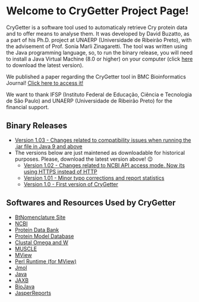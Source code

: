 # Welcome to CryGetter Project Page!

CryGetter is a software tool used to automaticaly retrieve Cry protein data and to offer means to analyse them. It was developed by David Buzatto, as a part of his Ph.D. project at UNAERP (Universidade de Ribeirão Preto), with the advisement of Prof. Sonia Marli Zinagaretti. The tool was written using the Java programming language, so, to run the binary release, you will need to install a Java Virtual Machine (8.0 or higher) on your computer (click [here](http://www.java.com/) to download the latest version).

We published a paper regarding the CryGetter tool in BMC Bioinformatics Journal! [Click here to access it!](http://bmcbioinformatics.biomedcentral.com/articles/10.1186/s12859-016-1207-2)

We want to thank IFSP (Instituto Federal de Educação, Ciência e Tecnologia de São Paulo) and UNAERP (Universidade de Ribeirão Preto) for the financial support.


## Binary Releases

* [Version 1.03 - Changes related to compatibility issues when running the .jar file in Java 9 and above](https://github.com/davidbuzatto/CryGetter/releases/download/v1.03/CryGetter-1.03-bin.zip)
* The versions below are just maintened as downloadable for historical purposes. Please, download the latest version above! :wink:
  * [Version 1.02 - Changes related to NCBI API access mode. Now its using HTTPS instead of HTTP](https://github.com/davidbuzatto/CryGetter/releases/download/v1.02/CryGetter-1.02-bin.zip)
  * [Version 1.01 - Minor typo corrections and report statistics](https://github.com/davidbuzatto/CryGetter/releases/download/v1.01/CryGetter-1.01-bin.zip)
  * [Version 1.0 - First version of CryGetter](https://github.com/davidbuzatto/CryGetter/releases/download/v1.0/CryGetter-1.0-bin.zip)


## Softwares and Resources Used by CryGetter

* [BtNomenclature Site](http://www.btnomenclature.info/)
* [NCBI](http://www.ncbi.nlm.nih.gov/)
* [Protein Data Bank](http://www.rcsb.org/pdb/home/home.do)
* [Protein Model Database](https://bioinformatics.cineca.it/PMDB/)
* [Clustal Omega and W](http://www.clustal.org/)
* [MUSCLE](http://www.drive5.com/muscle/)
* [MView](http://bio-mview.sourceforge.net/)
* [Perl Runtime (for MView)](https://www.perl.org/)
* [Jmol](http://jmol.sourceforge.net/)
* [Java](http://java.oracle.com/)
* [JAXB](https://javaee.github.io/jaxb-v2/)
* [BioJava](http://biojava.org/)
* [JasperReports](http://community.jaspersoft.com/)
